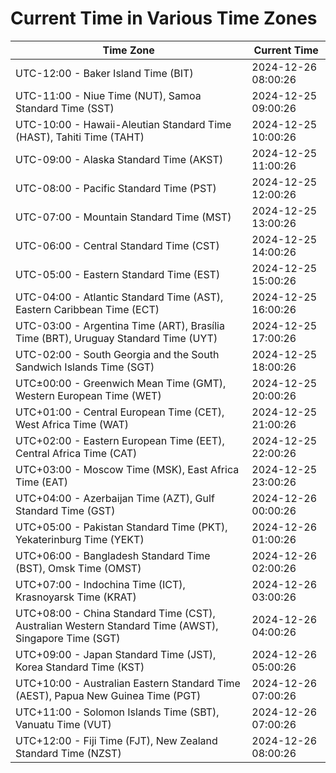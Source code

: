 # Current Time in Various Time Zones

| Time Zone | Current Time |
|-----------|--------------|
| UTC-12:00 - Baker Island Time (BIT) | 2024-12-26 08:00:26 |
| UTC-11:00 - Niue Time (NUT), Samoa Standard Time (SST) | 2024-12-25 09:00:26 |
| UTC-10:00 - Hawaii-Aleutian Standard Time (HAST), Tahiti Time (TAHT) | 2024-12-25 10:00:26 |
| UTC-09:00 - Alaska Standard Time (AKST) | 2024-12-25 11:00:26 |
| UTC-08:00 - Pacific Standard Time (PST) | 2024-12-25 12:00:26 |
| UTC-07:00 - Mountain Standard Time (MST) | 2024-12-25 13:00:26 |
| UTC-06:00 - Central Standard Time (CST) | 2024-12-25 14:00:26 |
| UTC-05:00 - Eastern Standard Time (EST) | 2024-12-25 15:00:26 |
| UTC-04:00 - Atlantic Standard Time (AST), Eastern Caribbean Time (ECT) | 2024-12-25 16:00:26 |
| UTC-03:00 - Argentina Time (ART), Brasília Time (BRT), Uruguay Standard Time (UYT) | 2024-12-25 17:00:26 |
| UTC-02:00 - South Georgia and the South Sandwich Islands Time (SGT) | 2024-12-25 18:00:26 |
| UTC±00:00 - Greenwich Mean Time (GMT), Western European Time (WET) | 2024-12-25 20:00:26 |
| UTC+01:00 - Central European Time (CET), West Africa Time (WAT) | 2024-12-25 21:00:26 |
| UTC+02:00 - Eastern European Time (EET), Central Africa Time (CAT) | 2024-12-25 22:00:26 |
| UTC+03:00 - Moscow Time (MSK), East Africa Time (EAT) | 2024-12-25 23:00:26 |
| UTC+04:00 - Azerbaijan Time (AZT), Gulf Standard Time (GST) | 2024-12-26 00:00:26 |
| UTC+05:00 - Pakistan Standard Time (PKT), Yekaterinburg Time (YEKT) | 2024-12-26 01:00:26 |
| UTC+06:00 - Bangladesh Standard Time (BST), Omsk Time (OMST) | 2024-12-26 02:00:26 |
| UTC+07:00 - Indochina Time (ICT), Krasnoyarsk Time (KRAT) | 2024-12-26 03:00:26 |
| UTC+08:00 - China Standard Time (CST), Australian Western Standard Time (AWST), Singapore Time (SGT) | 2024-12-26 04:00:26 |
| UTC+09:00 - Japan Standard Time (JST), Korea Standard Time (KST) | 2024-12-26 05:00:26 |
| UTC+10:00 - Australian Eastern Standard Time (AEST), Papua New Guinea Time (PGT) | 2024-12-26 07:00:26 |
| UTC+11:00 - Solomon Islands Time (SBT), Vanuatu Time (VUT) | 2024-12-26 07:00:26 |
| UTC+12:00 - Fiji Time (FJT), New Zealand Standard Time (NZST) | 2024-12-26 08:00:26 |
